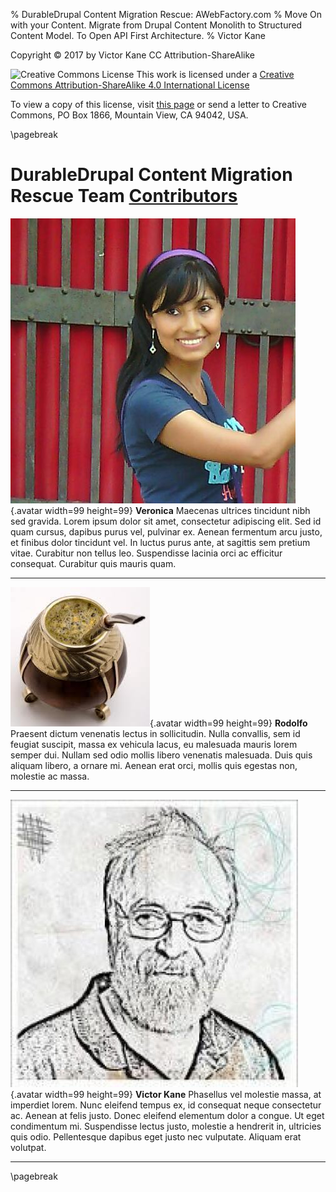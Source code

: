 % DurableDrupal Content Migration Rescue: AWebFactory.com
% Move On with your Content.
  Migrate from Drupal Content Monolith to Structured Content Model.
  To Open API First Architecture.
% Victor Kane

Copyright © 2017 by Victor Kane CC Attribution-ShareAlike

![Creative Commons License](https://i.creativecommons.org/l/by-sa/4.0/88x31.png) This work is licensed under a [Creative Commons Attribution-ShareAlike 4.0 International License](http://creativecommons.org/licenses/by-sa/4.0/)

To view a copy of this license, visit [this page](http://creativecommons.org/licenses/by-sa/4.0/) or send a letter to Creative Commons, PO Box 1866, Mountain View, CA 94042, USA.

\pagebreak

# DurableDrupal Content Migration Rescue Team [Contributors](https://github.com/DurableDrupal/awebfactory-content-migration-rescue/graphs/contributors)

![Veronica](img/avatar-vv.png){.avatar width=99 height=99} **Veronica** Maecenas ultrices tincidunt nibh sed gravida. Lorem ipsum dolor sit amet, consectetur adipiscing elit. Sed id quam cursus, dapibus purus vel, pulvinar ex. Aenean fermentum arcu justo, et finibus dolor tincidunt vel. In luctus purus ante, at sagittis sem pretium vitae. Curabitur non tellus leo. Suspendisse lacinia orci ac efficitur consequat. Curabitur quis mauris quam.

---

![Rodolfo](img/avatar-rg.png){.avatar width=99 height=99} **Rodolfo** Praesent dictum venenatis lectus in sollicitudin. Nulla convallis, sem id feugiat suscipit, massa ex vehicula lacus, eu malesuada mauris lorem semper dui. Nullam sed odio mollis libero venenatis malesuada. Duis quis aliquam libero, a ornare mi. Aenean erat orci, mollis quis egestas non, molestie ac massa.

---

![Victor Kane](img/avatar-vk.jpg){.avatar width=99 height=99} **Victor Kane** Phasellus vel molestie massa, at imperdiet lorem. Nunc eleifend tempus ex, id consequat neque consectetur ac. Aenean at felis justo. Donec eleifend elementum dolor a congue. Ut eget condimentum mi. Suspendisse lectus justo, molestie a hendrerit in, ultricies quis odio. Pellentesque dapibus eget justo nec vulputate. Aliquam erat volutpat.

---

\pagebreak
